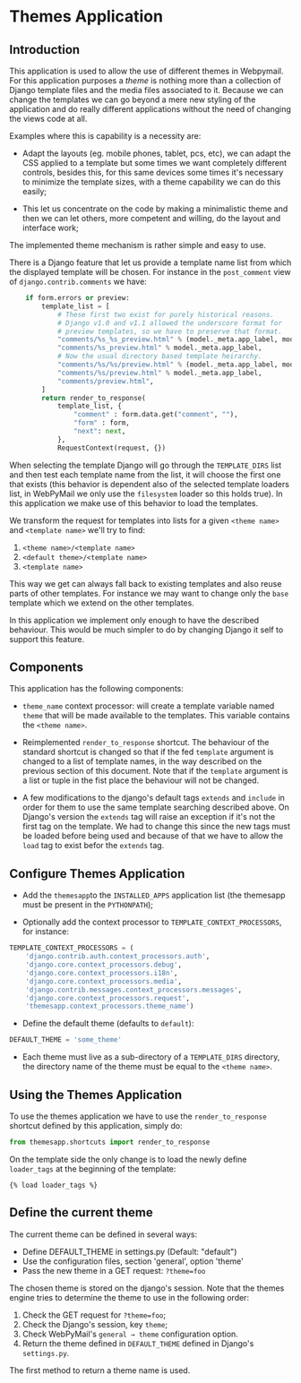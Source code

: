 # Themes Application

## Introduction

This application is used to allow the use of different themes in Webpymail. For this application purposes a _theme_ is nothing more than a collection of Django template files and the media files associated to it. Because we can change the templates we can go beyond a mere new styling of the application and do really different applications without the need of changing the views code at all.

Examples where this is capability is a necessity are:

* Adapt the layouts (eg. mobile phones, tablet, pcs, etc), we can adapt the CSS applied to a template but some times we want completely different controls, besides this, for this same devices some times it's necessary to minimize the template sizes, with a theme capability we can do this easily;

* This let us concentrate on the code by making a minimalistic theme and then we can let others, more competent and willing, do the layout and interface work;

The implemented theme mechanism is rather simple and easy to use.

There is a Django feature that let us provide a template name list from which the displayed template will be chosen. For instance in the `post_comment` view of `django.contrib.comments` we have:

```python
    if form.errors or preview:
        template_list = [
            # These first two exist for purely historical reasons.
            # Django v1.0 and v1.1 allowed the underscore format for
            # preview templates, so we have to preserve that format.
            "comments/%s_%s_preview.html" % (model._meta.app_label, model._meta.module_name),
            "comments/%s_preview.html" % model._meta.app_label,
            # Now the usual directory based template heirarchy.
            "comments/%s/%s/preview.html" % (model._meta.app_label, model._meta.module_name),
            "comments/%s/preview.html" % model._meta.app_label,
            "comments/preview.html",
        ]
        return render_to_response(
            template_list, {
                "comment" : form.data.get("comment", ""),
                "form" : form,
                "next": next,
            },
            RequestContext(request, {})
```

When selecting the template Django will go through the `TEMPLATE_DIRS` list and then test each template name from the list, it will choose the first one that exists (this behavior is dependent also of the selected template loaders list, in WebPyMail we only use the `filesystem` loader so this holds true). In this application we make use of this behavior to load the templates.

We transform the request for templates into lists for a given `<theme name>` and `<template name>` we'll try to find:

1. `<theme name>/<template name>`
1. `<default theme>/<template name>`
1. `<template name>`

This way we get can always fall back to existing templates and also reuse parts of other templates. For instance we may want to change only the `base` template which we extend on the other templates.

In this application we implement only enough to have the described behaviour. This would be much simpler to do by changing Django it self to support this feature.

## Components

This application has the following components:

  * `theme_name` context processor: will create a template variable named `theme` that will be made available to the templates. This variable contains the `<theme name>`.

  * Reimplemented `render_to_response` shortcut. The behaviour of the standard shortcut is changed so that if the fed `template` argument is changed to a list of template names, in the way described on the previous section of this document. Note that if the `template` argument is a list or tuple in the fist place the behaviour will not be changed.

 * A few modifications to the django's default tags `extends` and `include` in order for them to use the same template searching described above. On Django's version the `extends` tag will raise an exception if it's not the first tag on the template. We had to change this since the new tags must be loaded before being used and because of that we have to allow the `load` tag to exist befor the `extends` tag.


## Configure Themes Application

* Add the `themesapp`to the `INSTALLED_APPS` application list (the themesapp must be present in the `PYTHONPATH`);

* Optionally add the context processor to `TEMPLATE_CONTEXT_PROCESSORS`, for instance:

```python
TEMPLATE_CONTEXT_PROCESSORS = (
    'django.contrib.auth.context_processors.auth',
    'django.core.context_processors.debug',
    'django.core.context_processors.i18n',
    'django.core.context_processors.media',
    'django.contrib.messages.context_processors.messages',
    'django.core.context_processors.request',
    'themesapp.context_processors.theme_name')
```

* Define the default theme (defaults to `default`):

```python
DEFAULT_THEME = 'some_theme'
```

* Each theme must live as a sub-directory of a `TEMPLATE_DIRS` directory, the directory name of the theme must be equal to the `<theme name>`.

## Using the Themes Application

To use the themes application we have to use the `render_to_response` shortcut defined by this application, simply do:

```python
from themesapp.shortcuts import render_to_response
```

On the template side the only change is to load the newly define `loader_tags` at the beginning of the template:

```
{% load loader_tags %}
```

## Define the current theme

The current theme can be defined in several ways:

* Define DEFAULT_THEME in settings.py (Default: "default")
* Use the configuration files, section 'general', option 'theme'
* Pass the new theme in a GET request: `?theme=foo`

The chosen theme is stored on the django's session. Note that the themes engine
tries to determine the theme to use in the following order:

1. Check the GET request for `?theme=foo`;
2. Check the Django's session, key `theme`;
3. Check WebPyMail's `general → theme` configuration option.
4. Return the theme defined in `DEFAULT_THEME` defined in Django's
   `settings.py`.

The first method to return a theme name is used.
